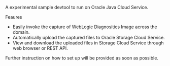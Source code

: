 A experimental sample devtool to run on Oracle Java Cloud Service.

Feaures
* Easily invoke the capture of WebLogic Diagnositics Image across the domain. 
* Automatically upload the captured files to Oracle Storage Cloud Service.
* View and download the uploaded files in Storage Cloud Service through web browser or REST API.

Further instruction on how to set up will be provided as soon as possible.
